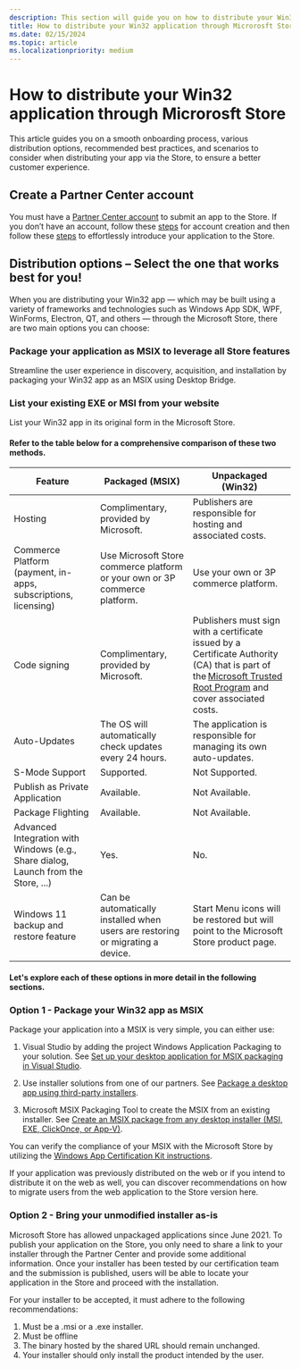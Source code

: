 ```yaml
---
description: This section will guide you on how to distribute your Win32 application through Microrosft Store.
title: How to distribute your Win32 application through Microrosft Store.
ms.date: 02/15/2024
ms.topic: article
ms.localizationpriority: medium
---
```


# How to distribute your Win32 application through Microrosft Store

This article guides you on a smooth onboarding process, various distribution options, recommended best practices, and scenarios to consider when distributing your app via the Store, to ensure a better customer experience. 



## Create a Partner Center account

You must have a [Partner Center account](https://partner.microsoft.com/dashboard/) to submit an app to the Store. If you don’t have an account, follow these [steps](../publish/partner-center/partner-center-developer-account.md) for account creation and then follow these [steps](../publish/publish-your-app/overview.md) to effortlessly introduce your application to the Store.



## Distribution options – Select the one that works best for you!

When you are distributing your Win32 app — which may be built using a variety of frameworks and technologies such as Windows App SDK, WPF, WinForms, Electron, QT, and others — through the Microsoft Store, there are two main options you can choose:

### Package your application as MSIX to leverage all Store features
Streamline the user experience in discovery, acquisition, and installation by packaging your Win32 app as an MSIX using Desktop Bridge.

### List your existing EXE or MSI from your website</h2> List your Win32 app in its original form in the Microsoft Store.


#### Refer to the table below for a comprehensive comparison of these two methods.

| Feature | Packaged (MSIX) |	Unpackaged (Win32) |
| ----------- | ----------- | ----------- |
| Hosting | Complimentary, provided by Microsoft. | Publishers are responsible for hosting and associated costs. |	
| Commerce Platform (payment, in-apps, subscriptions, licensing) | Use Microsoft Store commerce platform or your own or 3P commerce platform. | Use your own or 3P commerce platform. |	
| Code signing | Complimentary, provided by Microsoft. | Publishers must sign with a certificate issued by a Certificate Authority (CA) that is part of the [Microsoft Trusted Root Program](/security/trusted-root/participants-list) and cover associated costs. |	
| Auto-Updates | The OS will automatically check updates every 24 hours. | The application is responsible for managing its own auto-updates. |
| S-Mode Support | Supported. | Not Supported. |
| Publish as Private Application | Available. | Not Available. | 	
| Package Flighting | Available. | Not Available. | 	
| Advanced Integration with Windows (e.g., Share dialog, Launch from the Store, ...) | Yes. | No. |	
| Windows 11 backup and restore feature | Can be automatically installed when users are restoring or migrating a device. |	Start Menu icons will be restored but will point to the Microsoft Store product page. |	



#### Let's explore each of these options in more detail in the following sections.

### Option 1 - Package your Win32 app as MSIX

Package your application into a MSIX is very simple, you can either use:

1. Visual Studio by adding the project Windows Application Packaging to your solution. See [Set up your desktop application for MSIX packaging in Visual Studio](/windows/msix/desktop/desktop-to-uwp-packaging-dot-net).

1. Use installer solutions from one of our partners. See [Package a desktop app using third-party installers](/windows/msix/desktop/desktop-to-uwp-third-party-installer).

1. Microsoft MSIX Packaging Tool to create the MSIX from an existing installer. See [Create an MSIX package from any desktop installer (MSI, EXE, ClickOnce, or App-V)](/windows/msix/packaging-tool/create-app-package).

You can verify the compliance of your MSIX with the Microsoft Store by utilizing the [Windows App Certification Kit instructions](/windows/uwp/debug-test-perf/windows-app-certification-kit).

If your application was previously distributed on the web or if you intend to distribute it on the web as well, you can discover recommendations on how to migrate users from the web application to the Store version here.

### Option 2 - Bring your unmodified installer as-is

Microsoft Store has allowed unpackaged applications since June 2021. To publish your application on the Store, you only need to share a link to your installer through the Partner Center and provide some additional information. Once your installer has been tested by our certification team and the submission is published, users will be able to locate your application in the Store and proceed with the installation.

For your installer to be accepted, it must adhere to the following recommendations:
1. Must be a .msi or a .exe installer.
2. Must be offline
3. The binary hosted by the shared URL should remain unchanged.
4. Your installer should only install the product intended by the user.
